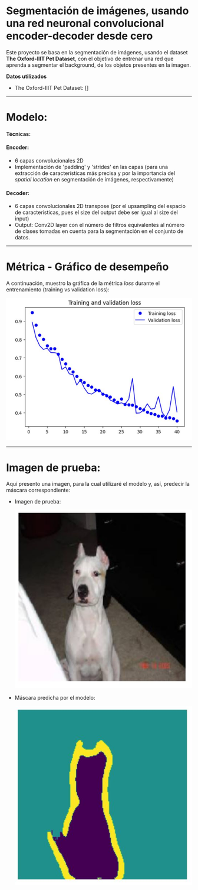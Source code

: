 # Segmentación de imágenes, usando una red neuronal convolucional encoder-decoder desde cero
Este proyecto se basa en la segmentación de imágenes, usando el dataset **The Oxford-IIIT Pet Dataset**, con el objetivo de entrenar una red que aprenda a segmentar el background, de los objetos presentes en la imagen.

**Datos utilizados**
- The Oxford-IIIT Pet Dataset: []

----------

# Modelo:

#### **Técnicas:** 

#### Encoder:
  - 6 capas convolucionales 2D
  - Implementación de 'padding' y 'strides' en las capas (para una extracción de características más precisa y por la importancia del *spatial location* en segmentación de imágenes, respectivamente)

#### Decoder:
  - 6 capas convolucionales 2D transpose (por el upsampling del espacio de características, pues el size del output debe ser igual al size del input)
  - Output: Conv2D layer con el número de filtros equivalentes al número de clases tomadas en cuenta para la segmentación en el conjunto de datos.

---------

# Métrica - Gráfico de desempeño
A continuación, muestro la gráfica de la métrica *loss* durante el entrenamiento (training vs validation loss):

![TrainingValidation_Loss](https://github.com/DianaMLlamocaZ/SEGMENTACION_IMAGENES/blob/main/ComputerVision-OXFORD_PETS/Imagenes-Metrica/Loss.JPG)

---------

# Imagen de prueba:
Aquí presento una imagen, para la cual utilizaré el modelo y, así, predecir la máscara correspondiente:

- Imagen de prueba:
  
  ![ImagenDePrueba](https://github.com/DianaMLlamocaZ/SEGMENTACION_IMAGENES/blob/main/ComputerVision-OXFORD_PETS/Imagenes-Metrica/Prueba1.JPG)

- Máscara predicha por el modelo:
  
  ![MáscaraPredicha](https://github.com/DianaMLlamocaZ/SEGMENTACION_IMAGENES/blob/main/ComputerVision-OXFORD_PETS/Imagenes-Metrica/Prueba2.JPG)
